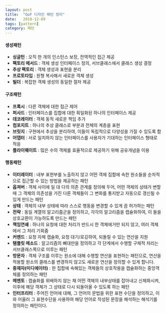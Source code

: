 ```yaml
---
layout: post
title:  "GoF 디자인 패턴 정리"
date:   2018-12-09
tags: [pattern]
category: 패턴
---
```

#### 생성패턴
- **싱글턴** : 오직 한 개의 인스턴스 보장, 전역적인 접근 제공
- **팩토리 메서드** : 객체 생성 인터페이스 정의, 서브클래스에서 클래스 생성 결정
- **추상 팩토리** : 객체 생성과 표현을 분리
- **프로토타입** : 원형 복사해서 새로운 객체 생성
- **빌더** : 복잡한 객체 생성의 동일한 절차 제공

#### 구조패턴
- **프록시** : 다른 객체에 대한 접근 제어
- **퍼사드** : 인터페이스를 집합에 대한 획일화된 하나의 인터페이스 제공
- **데코레이터** : 객체 동적 새로운 책임 추가
- **컴포지트** : 하나의 추상 클래스로 부분과 전체의 계층을 표현
- **브릿지** : 구현에서 추상을 분리하여, 이들이 독립적으로 다양성을 가질 수 있도록 함
- **어뎁터** : 서로 일치하지 않는 인터페이스를 사용자가 기대하는 인터페이스 형태로 적응
- **플라이웨이트** : 많은 수의 객체를 효율적으로 제공하기 위해 공유개념을 이용

#### 행동패턴
- **이터레이터** : 내부 표현부를 노출하지 않고 어떤 객체 집합에 속한 원소들을 순차적으로 접근할 수 있는 방법을 제공하는 패턴
- **옵져버** : 객체 사이에 일 대 다의 의존 관계를 정의해 두어, 어떤 객체의 상태가 변할 때 그 객체의 의존성을 가진 다른 객체들이 그 변화를 통지받고 자동으로 갱신될 수 있게 만드는 패턴
- **상태** : 객체의 내부 상태에 따라 스스로 행동을 변경할 수 있게 끔 허가하는 패턴
- **전략** : 동일 계열의 알고리즘군을 정의하고, 각각의 알고리즘을 캡슐화하여, 이 들을 상호교환이 가능하도록 만드는 패턴
- **책임연쇄** : 하나의 요청에 대한 처리가 반드시 한 객체에거만 되지 않고, 여러 객체에서 그 처리 기회줌
- **커멘드** : 요청 자체 캡슐화, 요청 대기/로깅하여, 되돌릴 수 있는 연산을 지원
- **탬플릿 메소드** : 알고리즘의 뼈대만을 정의하고 각 단계에서 수행할 구체적 처리는 서브클래스쪽으로 미루는 패턴
- **방문자** : 객체 구조를 이루는 원소에 대해 수행할 연산을 표현하는 패턴으로, 연산을 적용할 원소의 클래스를 변경하지 않고도 새로운 연산을 정의할 수 있게 합니다.
- **중재자(미디에이터)** : 한 집합에 속해있는 객체들의 상호작용을 캡슐화하는 중앙객체를 정의하는 패턴
- **메멘토** : 캡슐화를 위배하지 않는 채 어떤 객체의 내부상태를 잡아내고 신체화시켜, 이후에 해당 객체가 그 상태로 다시 되돌아올 수 있도록 하는 패턴
- **인터프리터** : 주어진 언어에 대해, 그 언어의 문법을 위한 표현 수단을 정의하고, 이와 어울러 그 표현수단을 사용하여 해당 언어로 작성된 문장을 해석하는 해석기를 정의하는 패턴이다.